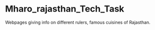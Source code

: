 # Mharo_rajasthan_Tech_Task
Webpages giving info on different rulers, famous cuisines of Rajasthan.

